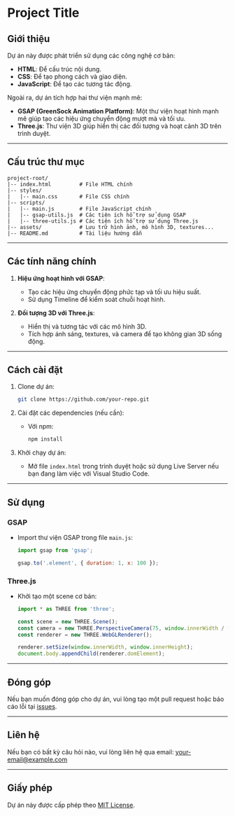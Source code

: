 # Project Title

## Giới thiệu
Dự án này được phát triển sử dụng các công nghệ cơ bản:

- **HTML**: Để cấu trúc nội dung.
- **CSS**: Để tạo phong cách và giao diện.
- **JavaScript**: Để tạo các tương tác động.

Ngoài ra, dự án tích hợp hai thư viện mạnh mẽ:

- **GSAP (GreenSock Animation Platform)**: Một thư viện hoạt hình mạnh mẽ giúp tạo các hiệu ứng chuyển động mượt mà và tối ưu.
- **Three.js**: Thư viện 3D giúp hiển thị các đối tượng và hoạt cảnh 3D trên trình duyệt.

---

## Cấu trúc thư mục

```
project-root/
|-- index.html         # File HTML chính
|-- styles/
|   |-- main.css       # File CSS chính
|-- scripts/
|   |-- main.js        # File JavaScript chính
|   |-- gsap-utils.js  # Các tiện ích hỗ trợ sử dụng GSAP
|   |-- three-utils.js # Các tiện ích hỗ trợ sử dụng Three.js
|-- assets/            # Lưu trữ hình ảnh, mô hình 3D, textures...
|-- README.md          # Tài liệu hướng dẫn
```

---

## Các tính năng chính

1. **Hiệu ứng hoạt hình với GSAP**:
   - Tạo các hiệu ứng chuyển động phức tạp và tối ưu hiệu suất.
   - Sử dụng Timeline để kiểm soát chuỗi hoạt hình.

2. **Đối tượng 3D với Three.js**:
   - Hiển thị và tương tác với các mô hình 3D.
   - Tích hợp ánh sáng, textures, và camera để tạo không gian 3D sống động.

---

## Cách cài đặt

1. Clone dự án:
   ```bash
   git clone https://github.com/your-repo.git
   ```

2. Cài đặt các dependencies (nếu cần):
   - Với npm:
     ```bash
     npm install
     ```

3. Khởi chạy dự án:
   - Mở file `index.html` trong trình duyệt hoặc sử dụng Live Server nếu bạn đang làm việc với Visual Studio Code.

---

## Sử dụng

### GSAP
- Import thư viện GSAP trong file `main.js`:
  ```javascript
  import gsap from 'gsap';

  gsap.to('.element', { duration: 1, x: 100 });
  ```

### Three.js
- Khởi tạo một scene cơ bản:
  ```javascript
  import * as THREE from 'three';

  const scene = new THREE.Scene();
  const camera = new THREE.PerspectiveCamera(75, window.innerWidth / window.innerHeight, 0.1, 1000);
  const renderer = new THREE.WebGLRenderer();

  renderer.setSize(window.innerWidth, window.innerHeight);
  document.body.appendChild(renderer.domElement);
  ```

---

## Đóng góp

Nếu bạn muốn đóng góp cho dự án, vui lòng tạo một pull request hoặc báo cáo lỗi tại [issues](https://github.com/your-repo/issues).

---

## Liên hệ

Nếu bạn có bất kỳ câu hỏi nào, vui lòng liên hệ qua email: your-email@example.com

---

## Giấy phép

Dự án này được cấp phép theo [MIT License](LICENSE).

